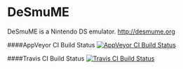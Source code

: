 # DeSmuME
DeSmuME is a Nintendo DS emulator.
http://desmume.org

####AppVeyor CI Build Status
[![AppVeyor CI Build Status](https://ci.appveyor.com/api/projects/status/abfd7jm09wnmxyvu?svg=true)](https://ci.appveyor.com/project/zeromus/desmume)

####Travis CI Build Status
[![Travis CI Build Status](https://travis-ci.org/rogerman/desmume.svg?branch=master)](https://travis-ci.org/rogerman/desmume/builds)
